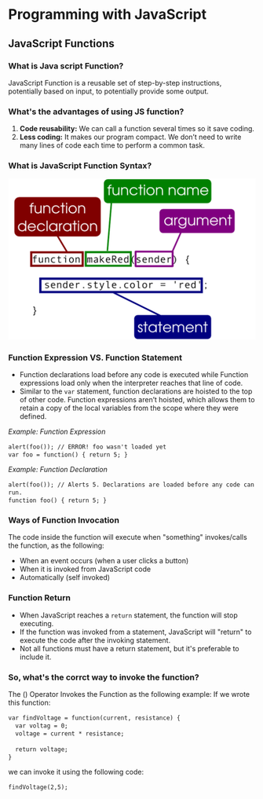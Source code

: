 # Programming with JavaScript
## JavaScript Functions
### What is Java script Function?
JavaScript Function is a reusable set of step-by-step instructions, potentially based on input, to potentially provide some output.  

### What's the advantages of using JS function?
1. **Code reusability:** We can call a function several times so it save coding.
2. **Less coding:** It makes our program compact. We don’t need to write many lines of code each time to perform a common task.

### What is JavaScript Function Syntax?
![JS sybtax](https://raw.githubusercontent.com/learn-co-curriculum/cssi-2.3-functions/master/images/functions.png?size=100)

### Function Expression VS. Function Statement
- Function declarations load before any code is executed while Function expressions load only when the interpreter reaches that line of code.
- Similar to the `var` statement, function declarations are hoisted to the top of other code. Function expressions aren’t hoisted, which allows them to retain a copy of the local variables from the scope where they were defined.

*Example: Function Expression*
```
alert(foo()); // ERROR! foo wasn't loaded yet
var foo = function() { return 5; }
```

*Example: Function Declaration*

```
alert(foo()); // Alerts 5. Declarations are loaded before any code can run.
function foo() { return 5; }
```

### Ways of Function Invocation
The code inside the function will execute when "something" invokes/calls the function, as the following:
- When an event occurs (when a user clicks a button)
- When it is invoked from JavaScript code
- Automatically (self invoked)

### Function Return
- When JavaScript reaches a `return` statement, the function will stop executing.
- If the function was invoked from a statement, JavaScript will "return" to execute the code after the invoking statement.
- Not all functions must have a return statement, but it's preferable to include it.


### So, what's the corrct way to invoke the function?
The () Operator Invokes the Function as the following example:
If we wrote this function:
```
var findVoltage = function(current, resistance) {
  var voltag = 0;
  voltage = current * resistance;
  
  return voltage;
}
```

we can invoke it using the following code:
```
findVoltage(2,5);

```







